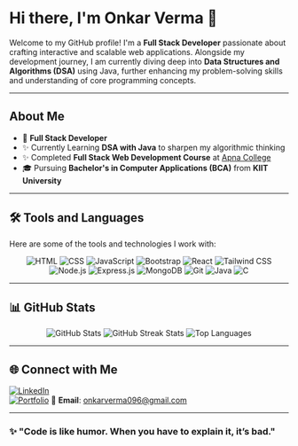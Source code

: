 # Hi there, I'm Onkar Verma 👋

Welcome to my GitHub profile! I'm a **Full Stack Developer** passionate about crafting interactive and scalable web applications. Alongside my development journey, I am currently diving deep into **Data Structures and Algorithms (DSA)** using Java, further enhancing my problem-solving skills and understanding of core programming concepts.

---

## About Me

- 💼 **Full Stack Developer**
- ✨ Currently Learning **DSA with Java** to sharpen my algorithmic thinking
- ✨ Completed **Full Stack Web Development Course** at [Apna College](https://www.apnacollege.in/)
- 🎓 Pursuing **Bachelor's in Computer Applications (BCA)** from **KIIT University**

---
## 🛠️ Tools and Languages

Here are some of the tools and technologies I work with:

<div align="center">
  <img src="https://img.shields.io/badge/HTML-E34F26?style=for-the-badge&logo=html5&logoColor=white" alt="HTML" />
  <img src="https://img.shields.io/badge/CSS-1572B6?style=for-the-badge&logo=css3&logoColor=white" alt="CSS" />
  <img src="https://img.shields.io/badge/JavaScript-F7DF1E?style=for-the-badge&logo=javascript&logoColor=black" alt="JavaScript" />
  <img src="https://img.shields.io/badge/Bootstrap-7952B3?style=for-the-badge&logo=bootstrap&logoColor=white" alt="Bootstrap" />
  <img src="https://img.shields.io/badge/React-61DAFB?style=for-the-badge&logo=react&logoColor=black" alt="React" />
  <img src="https://img.shields.io/badge/TailwindCSS-06B6D4?style=for-the-badge&logo=tailwindcss&logoColor=white" alt="Tailwind CSS" />
  <img src="https://img.shields.io/badge/Node.js-339933?style=for-the-badge&logo=nodedotjs&logoColor=white" alt="Node.js" />
  <img src="https://img.shields.io/badge/Express.js-000000?style=for-the-badge&logo=express&logoColor=white" alt="Express.js" />
  <img src="https://img.shields.io/badge/MongoDB-47A248?style=for-the-badge&logo=mongodb&logoColor=white" alt="MongoDB" />
  <img src="https://img.shields.io/badge/Git-F05032?style=for-the-badge&logo=git&logoColor=white" alt="Git" />
  <img src="https://img.shields.io/badge/Java-007396?style=for-the-badge&logo=java&logoColor=white" alt="Java" />
  <img src="https://img.shields.io/badge/C-A8B9CC?style=for-the-badge&logo=c&logoColor=white" alt="C" />
</div>

---

## 📊 GitHub Stats

<div align="center">
  <img src="https://github-readme-stats.vercel.app/api?username=onkar-verma&show_icons=true&theme=radical" alt="GitHub Stats" />
  <img src="https://github-readme-streak-stats.herokuapp.com/?user=onkar-verma&theme=radical" alt="GitHub Streak Stats" />
  <img src="https://github-readme-stats.vercel.app/api/top-langs/?username=onkar-verma&layout=compact&theme=radical" alt="Top Languages" />
</div>

---

## 🌐 Connect with Me

[![LinkedIn](https://img.shields.io/badge/LinkedIn-0A66C2?style=for-the-badge&logo=linkedin&logoColor=white)](https://www.linkedin.com/in/onkarverma/)  
[![Portfolio](https://img.shields.io/badge/Portfolio-000?style=for-the-badge&logo=web&logoColor=white)](https://onkarverma.github.io/portfolio)
📧 **Email**: onkarverma096@gmail.com

---

### ✨ "Code is like humor. When you have to explain it, it’s bad."
